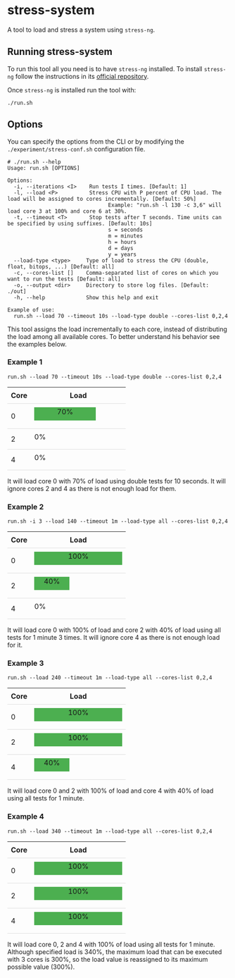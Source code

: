 # stress-system

A tool to load and stress a system using `stress-ng`.



## Running stress-system

To run this tool all you need is to have `stress-ng` installed. To install `stress-ng` follow the instructions in its [official repository](https://github.com/ColinIanKing/stress-ng).

Once `stress-ng` is installed run the tool with:

```shell
./run.sh
```



## Options

You can specify the options from the CLI or by modifying the `./experiment/stress-conf.sh` configuration file. 

```shell
# ./run.sh --help
Usage: run.sh [OPTIONS]

Options:
  -i, --iterations <I>    Run tests I times. [Default: 1]
  -l, --load <P>          Stress CPU with P percent of CPU load. The load will be assigned to cores incrementally. [Default: 50%]
                                Example: "run.sh -l 130 -c 3,6" will load core 3 at 100% and core 6 at 30%.
  -t, --timeout <T>       Stop tests after T seconds. Time units can be specified by using suffixes. [Default: 10s]
                                s = seconds
                                m = minutes
                                h = hours
                                d = days
                                y = years
  --load-type <type>     Type of load to stress the CPU (double, float, bitops, ...) [Default: all]
  -c, --cores-list []    Comma-separated list of cores on which you want to run the tests [Default: all]
  -o, --output <dir>     Directory to store log files. [Default: ./out]
  -h, --help             Show this help and exit

Example of use:
  run.sh --load 70 --timeout 10s --load-type double --cores-list 0,2,4
```

This tool assigns the load incrementally to each core, instead of distributing the load among all available cores. To better understand his behavior see the examples below.

<style>
  .progress-container {
    width: 100%;
    margin-bottom: 10px;
  }

  .progress-bar {
    width: 0%;
    height: 30px;
    background-color: #4caf50;
    display: inline-block;
  }
  th, td {
    padding: 8px;
    text-align: left;
    border-bottom: 1px solid #ddd;
  }

  td:nth-child(2) {
    width: 200px;
  }
</style>

### Example 1

```shell
run.sh --load 70 --timeout 10s --load-type double --cores-list 0,2,4
```
<table>
  <tr>
    <th>Core</th>
    <th><div align = "center">Load</div></th>
  </tr>
  <tr>
    <td>0</td>
    <td>
      <div class="progress-container">
        <div class="progress-bar" style="width: 70%;">
          <div align = "center">70%</div>
        </div>
      </div>
    </td>
  </tr>
  <tr>
    <td>2</td>
    <td>
      <div class="progress-container">
        <div>
          0%
        </div>
      </div>
    </td>
  </tr>
  <tr>
    <td>4</td>
    <td>
      <div class="progress-container">
        <div>
          0%
        </div>
      </div>
    </td>
  </tr>
</table>

It will load core 0 with 70% of load using double tests for 10 seconds. It will ignore cores 2 and 4 as there is not enough load for them.


### Example 2

```shell
run.sh -i 3 --load 140 --timeout 1m --load-type all --cores-list 0,2,4
```
<table>
  <tr>
    <th>Core</th>
    <th><div align = "center">Load</div></th>
  </tr>
  <tr>
    <td>0</td>
    <td>
      <div class="progress-container">
        <div class="progress-bar" style="width: 100%;">
          <div align = "center">100%</div>
        </div>
      </div>
    </td>
  </tr>
  <tr>
    <td>2</td>
    <td>
      <div class="progress-container">
        <div class="progress-bar" style="width: 40%;">
          <div align = "center">40%</div>
      </div>
    </td>
  </tr>
  <tr>
    <td>4</td>
    <td>
      <div class="progress-container">
        <div>
          0%
        </div>
      </div>
    </td>
  </tr>
</table>

It will load core 0 with 100% of load and core 2 with 40% of load using all tests for 1 minute 3 times. It will ignore core 4 as there is not enough load for it.


### Example 3

```shell
run.sh --load 240 --timeout 1m --load-type all --cores-list 0,2,4
```
<table>
  <tr>
    <th>Core</th>
    <th><div align = "center">Load</div></th>
  </tr>
  <tr>
    <td>0</td>
    <td>
      <div class="progress-container">
        <div class="progress-bar" style="width: 100%;">
          <div align = "center">100%</div>
        </div>
      </div>
    </td>
  </tr>
  <tr>
    <td>2</td>
    <td>
      <div class="progress-container">
        <div class="progress-bar" style="width: 100%;">
          <div align = "center">100%</div>
        </div>
      </div>
    </td>
  </tr>
  <tr>
    <td>4</td>
    <td>
      <div class="progress-container">
        <div class="progress-bar" style="width: 40%;">
          <div align = "center">40%</div>
        </div>
      </div>
    </td>
  </tr>
</table>

It will load core 0 and 2 with 100% of load and core 4 with 40% of load using all tests for 1 minute.


### Example 4

```shell
run.sh --load 340 --timeout 1m --load-type all --cores-list 0,2,4
```
<table>
  <tr>
    <th>Core</th>
    <th><div align = "center">Load</div></th>
  </tr>
  <tr>
    <td>0</td>
    <td>
      <div class="progress-container">
        <div class="progress-bar" style="width: 100%;">
          <div align = "center">100%</div>
        </div>
      </div>
    </td>
  </tr>
  <tr>
    <td>2</td>
    <td>
      <div class="progress-container">
        <div class="progress-bar" style="width: 100%;">
          <div align = "center">100%</div>
        </div>
      </div>
    </td>
  </tr>
  <tr>
    <td>4</td>
    <td>
      <div class="progress-container">
        <div class="progress-bar" style="width: 100%;">
          <div align = "center">100%</div>
        </div>
      </div>
    </td>
  </tr>
</table>

It will load core 0, 2 and 4 with 100% of load using all tests for 1 minute. Although specified load is 340%, the maximum load that can be executed with 3 cores is 300%, so the load value is reassigned to its maximum possible value (300%).

